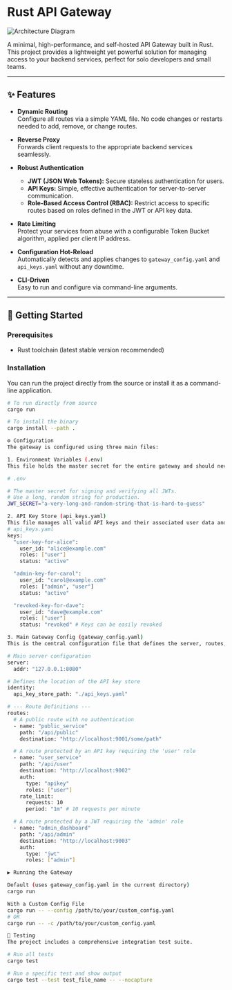 # Rust API Gateway

![Architecture Diagram](docs/architecture.png)

A minimal, high-performance, and self-hosted API Gateway built in Rust. This project provides a lightweight yet powerful solution for managing access to your backend services, perfect for solo developers and small teams.

---

## ✨ Features

- **Dynamic Routing**  
  Configure all routes via a simple YAML file. No code changes or restarts needed to add, remove, or change routes.

- **Reverse Proxy**  
  Forwards client requests to the appropriate backend services seamlessly.

- **Robust Authentication**  
  - **JWT (JSON Web Tokens):** Secure stateless authentication for users.  
  - **API Keys:** Simple, effective authentication for server-to-server communication.  
  - **Role-Based Access Control (RBAC):** Restrict access to specific routes based on roles defined in the JWT or API key data.

- **Rate Limiting**  
  Protect your services from abuse with a configurable Token Bucket algorithm, applied per client IP address.

- **Configuration Hot-Reload**  
  Automatically detects and applies changes to `gateway_config.yaml` and `api_keys.yaml` without any downtime.

- **CLI-Driven**  
  Easy to run and configure via command-line arguments.

---

## 🚀 Getting Started

### Prerequisites

- Rust toolchain (latest stable version recommended)

### Installation

You can run the project directly from the source or install it as a command-line application.

```bash
# To run directly from source
cargo run

# To install the binary
cargo install --path .

⚙️ Configuration
The gateway is configured using three main files:

1. Environment Variables (.env)
This file holds the master secret for the entire gateway and should never be committed to version control.

# .env

# The master secret for signing and verifying all JWTs.
# Use a long, random string for production.
JWT_SECRET="a-very-long-and-random-string-that-is-hard-to-guess"

2. API Key Store (api_keys.yaml)
This file manages all valid API keys and their associated user data and roles.
# api_keys.yaml
keys:
  "user-key-for-alice":
    user_id: "alice@example.com"
    roles: ["user"]
    status: "active"

  "admin-key-for-carol":
    user_id: "carol@example.com"
    roles: ["admin", "user"]
    status: "active"

  "revoked-key-for-dave":
    user_id: "dave@example.com"
    roles: ["user"]
    status: "revoked" # Keys can be easily revoked

3. Main Gateway Config (gateway_config.yaml)
This is the central configuration file that defines the server, routes, and authentication requirements.

# Main server configuration
server:
  addr: "127.0.0.1:8080"

# Defines the location of the API key store
identity:
  api_key_store_path: "./api_keys.yaml"

# --- Route Definitions ---
routes:
  # A public route with no authentication
  - name: "public_service"
    path: "/api/public"
    destination: "http://localhost:9001/some/path"

  # A route protected by an API key requiring the 'user' role
  - name: "user_service"
    path: "/api/user"
    destination: "http://localhost:9002"
    auth:
      type: "apikey"
      roles: ["user"]
    rate_limit:
      requests: 10
      period: "1m" # 10 requests per minute

  # A route protected by a JWT requiring the 'admin' role
  - name: "admin_dashboard"
    path: "/api/admin"
    destination: "http://localhost:9003"
    auth:
      type: "jwt"
      roles: ["admin"]

▶️ Running the Gateway

Default (uses gateway_config.yaml in the current directory)
cargo run

With a Custom Config File
cargo run -- --config /path/to/your/custom_config.yaml
# OR
cargo run -- -c /path/to/your/custom_config.yaml

🧪 Testing
The project includes a comprehensive integration test suite.

# Run all tests
cargo test

# Run a specific test and show output
cargo test --test test_file_name -- --nocapture